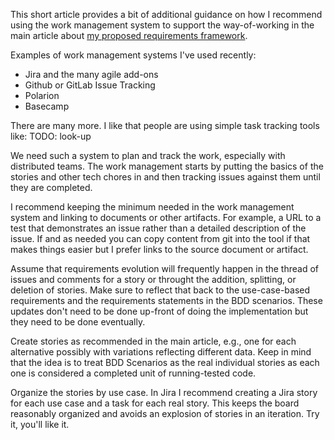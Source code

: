 
This short article provides a bit of additional guidance on how I recommend using the work management system to support the way-of-working in the main article about [my proposed requirements framework](../why-use-cases-for-agile.md).

Examples of work management systems I've used recently:
- Jira and the many agile add-ons
- Github or GitLab Issue Tracking 
- Polarion
- Basecamp

There are many more. I like that people are using simple task tracking tools like: TODO: look-up

We need such a system to plan and track the work, especially with distributed teams. The work management starts by putting the basics of the stories and other tech chores in and then tracking issues against them until they are completed. 

I recommend keeping the minimum needed in the work management system and linking to documents or other artifacts. For example, a URL to a test that demonstrates an issue rather than a detailed description of the issue. If and as needed you can copy content from git into the tool if that makes things easier but I prefer links to the source document or artifact. 

Assume that requirements evolution will frequently happen in the thread of issues and comments for a story or throught the addition, splitting, or deletion of stories. Make sure to reflect that back to the use-case-based requirements and the requirements statements in the BDD scenarios. These updates don't need to be done up-front of doing the implementation but they need to be done eventually. 

Create stories as recommended in the main article, e.g., one for each alternative possibly with variations reflecting different data. Keep in mind that the idea is to treat BDD Scenarios as the real individual stories as each one is considered a completed unit of running-tested code.

Organize the stories by use case. In Jira I recommend creating a Jira story for each use case and a task for each real story. This keeps the board reasonably organized and avoids an explosion of stories in an iteration. Try it, you'll like it. 